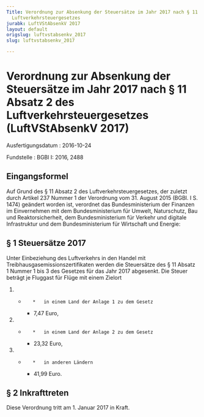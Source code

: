 ```yaml
---
Title: Verordnung zur Absenkung der Steuersätze im Jahr 2017 nach § 11 Absatz 2 des
  Luftverkehrsteuergesetzes
jurabk: LuftVStAbsenkV 2017
layout: default
origslug: luftvstabsenkv_2017
slug: luftvstabsenkv_2017

---
```


# Verordnung zur Absenkung der Steuersätze im Jahr 2017 nach § 11 Absatz 2 des Luftverkehrsteuergesetzes (LuftVStAbsenkV 2017)

Ausfertigungsdatum
:   2016-10-24

Fundstelle
:   BGBl I: 2016, 2488


## Eingangsformel

Auf Grund des § 11 Absatz 2 des Luftverkehrsteuergesetzes, der zuletzt
durch Artikel 237 Nummer 1 der Verordnung vom 31. August 2015 (BGBl. I
S. 1474) geändert worden ist, verordnet das Bundesministerium der
Finanzen im Einvernehmen mit dem Bundesministerium für Umwelt,
Naturschutz, Bau und Reaktorsicherheit, dem Bundesministerium für
Verkehr und digitale Infrastruktur und dem Bundesministerium für
Wirtschaft und Energie:


## § 1 Steuersätze 2017

Unter Einbeziehung des Luftverkehrs in den Handel mit
Treibhausgasemissionszertifikaten werden die Steuersätze des § 11
Absatz 1 Nummer 1 bis 3 des Gesetzes für das Jahr 2017 abgesenkt. Die
Steuer beträgt je Fluggast für Flüge mit einem Zielort

1.
    *        *   in einem Land der Anlage 1 zu dem Gesetz

        *   7,47 Euro,





2.
    *        *   in einem Land der Anlage 2 zu dem Gesetz

        *   23,32 Euro,





3.
    *        *   in anderen Ländern

        *   41,99 Euro.








## § 2 Inkrafttreten

Diese Verordnung tritt am 1. Januar 2017 in Kraft.

